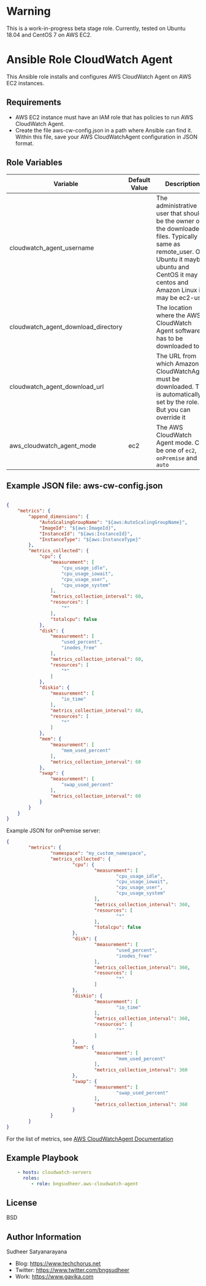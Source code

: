 Warning
==========
This is a work-in-progress beta stage role. Currently, tested on Ubuntu 18.04 and CentOS 7 on AWS EC2.

Ansible Role CloudWatch Agent
=========
This Ansible role installs and configures AWS CloudWatch Agent on AWS EC2 instances.

Requirements
------------

* AWS EC2 instance must have an IAM role that has policies to run AWS CloudWatch Agent.
* Create the file aws-cw-config.json in a path where Ansible can find it. Within this file, save your AWS CloudWatchAgent configuration in JSON format.

Role Variables
--------------


| Variable | Default Value | Description | Required? |
|----------|---------------|---------|-----------|
| cloudwatch_agent_username |  | The administrative user that should be the owner of the downloaded files. Typically same as remote_user. On Ubuntu it maybe ubuntu and CentOS it may be centos and Amazon Linux it may be ec2-user. | Yes |
| cloudwatch_agent_download_directory | | The location where the AWS CloudWatch Agent software has to be downloaded to.| Yes |
| cloudwatch_agent_download_url | | The URL from which Amazon CloudWatchAgent must be downloaded. This is automatically set by the role. But you can override it | No |
| aws_cloudwatch_agent_mode | ec2 | The AWS CloudWatch Agent mode. Can be one of `ec2`, `onPremise` and `auto` | No | 

Example JSON file: aws-cw-config.json
-------------
```json

{
	"metrics": {
		"append_dimensions": {
			"AutoScalingGroupName": "${aws:AutoScalingGroupName}",
			"ImageId": "${aws:ImageId}",
			"InstanceId": "${aws:InstanceId}",
			"InstanceType": "${aws:InstanceType}"
		},
		"metrics_collected": {
			"cpu": {
				"measurement": [
					"cpu_usage_idle",
					"cpu_usage_iowait",
					"cpu_usage_user",
					"cpu_usage_system"
				],
				"metrics_collection_interval": 60,
				"resources": [
					"*"
				],
				"totalcpu": false
			},
			"disk": {
				"measurement": [
					"used_percent",
					"inodes_free"
				],
				"metrics_collection_interval": 60,
				"resources": [
					"*"
				]
			},
			"diskio": {
				"measurement": [
					"io_time"
				],
				"metrics_collection_interval": 60,
				"resources": [
					"*"
				]
			},
			"mem": {
				"measurement": [
					"mem_used_percent"
				],
				"metrics_collection_interval": 60
			},
			"swap": {
				"measurement": [
					"swap_used_percent"
				],
				"metrics_collection_interval": 60
			}
		}
	}
}

```

Example JSON for onPremise server:
```json
{
        "metrics": {
                "namespace": "my_custom_namespace",
                "metrics_collected": {
                        "cpu": {
                                "measurement": [
                                        "cpu_usage_idle",
                                        "cpu_usage_iowait",
                                        "cpu_usage_user",
                                        "cpu_usage_system"
                                ],
                                "metrics_collection_interval": 360,
                                "resources": [
                                        "*"
                                ],
                                "totalcpu": false
                        },
                        "disk": {
                                "measurement": [
                                        "used_percent",
                                        "inodes_free"
                                ],
                                "metrics_collection_interval": 360,
                                "resources": [
                                        "*"
                                ]
                        },
                        "diskio": {
                                "measurement": [
                                        "io_time"
                                ],
                                "metrics_collection_interval": 360,
                                "resources": [
                                        "*"
                                ]
                        },
                        "mem": {
                                "measurement": [
                                        "mem_used_percent"
                                ],
                                "metrics_collection_interval": 360
                        },
                        "swap": {
                                "measurement": [
                                        "swap_used_percent"
                                ],
                                "metrics_collection_interval": 360
                        }
                }
        }
}
```

For the list of metrics, see [AWS CloudWatchAgent Documentation](https://docs.aws.amazon.com/AmazonCloudWatch/latest/monitoring/metrics-collected-by-CloudWatch-agent.html)

Example Playbook
----------------

```yml
    - hosts: cloudwatch-servers
      roles:
         - role: bngsudheer.aws-cloudwatch-agent
```


License
-------

BSD

Author Information
------------------

Sudheer Satyanarayana
* Blog: https://www.techchorus.net
* Twitter: https://www.twitter.com/bngsudheer
* Work: https://www.gavika.com
